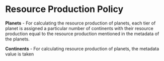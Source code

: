 # Resource  Production Policy

**Planets** - For calculating the resource production of planets, each tier of planet is assigned a particular number of continents with their resource production equal to the resource production mentioned in the metadata of the planets. 

**Continents** - For calculating resource production of planets, the metadata value is taken 

   

